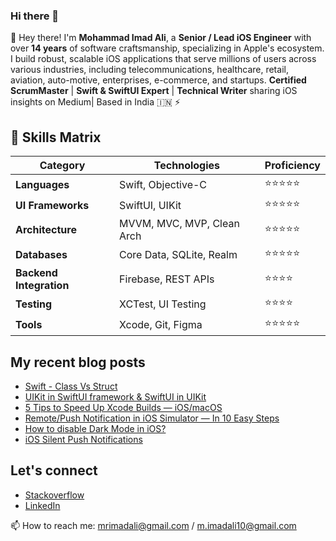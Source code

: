 ### Hi there 👋

👋 Hey there! I'm **Mohammad Imad Ali**, a **Senior / Lead iOS Engineer** with over **14 years** of software craftsmanship, specializing in Apple's ecosystem. I build robust, scalable iOS applications that serve millions of users across various industries, including telecommunications, healthcare, retail, aviation, auto-motive, enterprises, e-commerce, and startups. **Certified ScrumMaster** | **Swift & SwiftUI Expert** | **Technical Writer** sharing iOS insights on Medium| Based in India 🇮🇳 ⚡

## 🎯 Skills Matrix

| Category | Technologies | Proficiency |
|----------|-------------|------------|
| **Languages** | Swift, Objective-C | ⭐⭐⭐⭐⭐ |
| **UI Frameworks** | SwiftUI, UIKit | ⭐⭐⭐⭐⭐ |
| **Architecture** | MVVM, MVC, MVP, Clean Arch | ⭐⭐⭐⭐⭐ |
| **Databases** | Core Data, SQLite, Realm | ⭐⭐⭐⭐⭐ |
| **Backend Integration** | Firebase, REST APIs | ⭐⭐⭐⭐ |
| **Testing** | XCTest, UI Testing | ⭐⭐⭐⭐ |
| **Tools** | Xcode, Git, Figma | ⭐⭐⭐⭐⭐ |


## My recent blog posts

- [Swift - Class Vs Struct](https://imad-ali.medium.com/swift-classes-vs-struct-3687bc4df969)
- [UIKit in SwiftUI framework & SwiftUI in UIKit](https://imad-ali.medium.com/uikit-in-swiftui-framework-swiftui-in-uikit-cc8ab8f2f1f4)
- [5 Tips to Speed Up Xcode Builds — iOS/macOS](https://imad-ali.medium.com/5-tips-to-speed-up-xcode-builds-ios-macos-8aafa5a0838c)
- [Remote/Push Notification in iOS Simulator — In 10 Easy Steps](https://imad-ali.medium.com/remote-notification-in-ios-simulator-xcode-11-4-or-later-ios-13-4-or-later-8e5a77881ef0)
- [How to disable Dark Mode in iOS?](https://imad-ali.medium.com/how-to-disable-dark-mode-in-ios-5f959955a037)
- [iOS Silent Push Notifications](https://imad-ali.medium.com/ios-silent-push-notifications-84009d57794c)

## Let's connect

- [Stackoverflow](https://stackoverflow.com/users/1025063/imad-ali)
- [LinkedIn](https://www.linkedin.com/in/imad-ali/)


📫 How to reach me: mrimadali@gmail.com / m.imadali10@gmail.com

